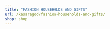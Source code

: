 ```yaml
---
title: "FASHION HOUSEHOLDS AND GIFTS"
url: /kasaragod/fashion-households-and-gifts/
shop: shop
---
```

